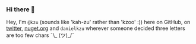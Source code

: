 ### Hi there 👋

Hey, I'm `@kzu` (sounds like 'kah-zu' rather than 'kzoo' :)) here on GitHub, on [twitter](https://twitter.com/kzu), [nuget.org](http://www.nuget.org/profiles/kzu) 
and `danielkzu` wherever someone decided three letters are too few chars ¯\\_ (ツ)_/¯


<!--
**kzu/kzu** is a ✨ _special_ ✨ repository because its `README.md` (this file) appears on your GitHub profile.

Here are some ideas to get you started:

- 🔭 I’m currently working on ...
- 🌱 I’m currently learning ...
- 👯 I’m looking to collaborate on ...
- 🤔 I’m looking for help with ...
- 💬 Ask me about ...
- 📫 How to reach me: ...
- 😄 Pronouns: ...
- ⚡ Fun fact: ...
-->
